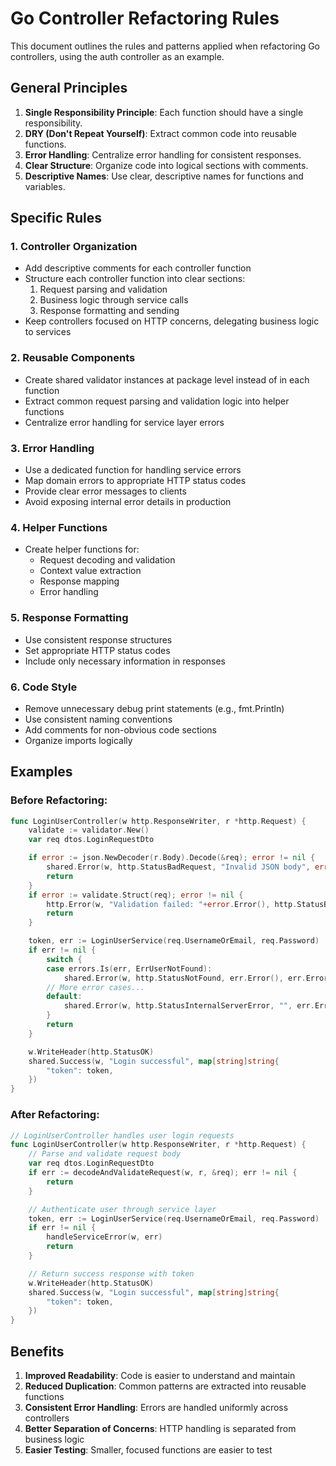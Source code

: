 # Go Controller Refactoring Rules

This document outlines the rules and patterns applied when refactoring Go controllers, using the auth controller as an example.

## General Principles

1. **Single Responsibility Principle**: Each function should have a single responsibility.
2. **DRY (Don't Repeat Yourself)**: Extract common code into reusable functions.
3. **Error Handling**: Centralize error handling for consistent responses.
4. **Clear Structure**: Organize code into logical sections with comments.
5. **Descriptive Names**: Use clear, descriptive names for functions and variables.

## Specific Rules

### 1. Controller Organization

- Add descriptive comments for each controller function
- Structure each controller function into clear sections:
  1. Request parsing and validation
  2. Business logic through service calls
  3. Response formatting and sending
- Keep controllers focused on HTTP concerns, delegating business logic to services

### 2. Reusable Components

- Create shared validator instances at package level instead of in each function
- Extract common request parsing and validation logic into helper functions
- Centralize error handling for service layer errors

### 3. Error Handling

- Use a dedicated function for handling service errors
- Map domain errors to appropriate HTTP status codes
- Provide clear error messages to clients
- Avoid exposing internal error details in production

### 4. Helper Functions

- Create helper functions for:
  - Request decoding and validation
  - Context value extraction
  - Response mapping
  - Error handling

### 5. Response Formatting

- Use consistent response structures
- Set appropriate HTTP status codes
- Include only necessary information in responses

### 6. Code Style

- Remove unnecessary debug print statements (e.g., fmt.Println)
- Use consistent naming conventions
- Add comments for non-obvious code sections
- Organize imports logically

## Examples

### Before Refactoring:

```go
func LoginUserController(w http.ResponseWriter, r *http.Request) {
    validate := validator.New()
    var req dtos.LoginRequestDto

    if error := json.NewDecoder(r.Body).Decode(&req); error != nil {
        shared.Error(w, http.StatusBadRequest, "Invalid JSON body", error.Error())
        return
    }
    if error := validate.Struct(req); error != nil {
        http.Error(w, "Validation failed: "+error.Error(), http.StatusBadRequest)
        return
    }

    token, err := LoginUserService(req.UsernameOrEmail, req.Password)
    if err != nil {
        switch {
        case errors.Is(err, ErrUserNotFound):
            shared.Error(w, http.StatusNotFound, err.Error(), err.Error())
        // More error cases...
        default:
            shared.Error(w, http.StatusInternalServerError, "", err.Error())
        }
        return
    }

    w.WriteHeader(http.StatusOK)
    shared.Success(w, "Login successful", map[string]string{
        "token": token,
    })
}
```

### After Refactoring:

```go
// LoginUserController handles user login requests
func LoginUserController(w http.ResponseWriter, r *http.Request) {
    // Parse and validate request body
    var req dtos.LoginRequestDto
    if err := decodeAndValidateRequest(w, r, &req); err != nil {
        return
    }

    // Authenticate user through service layer
    token, err := LoginUserService(req.UsernameOrEmail, req.Password)
    if err != nil {
        handleServiceError(w, err)
        return
    }

    // Return success response with token
    w.WriteHeader(http.StatusOK)
    shared.Success(w, "Login successful", map[string]string{
        "token": token,
    })
}
```

## Benefits

1. **Improved Readability**: Code is easier to understand and maintain
2. **Reduced Duplication**: Common patterns are extracted into reusable functions
3. **Consistent Error Handling**: Errors are handled uniformly across controllers
4. **Better Separation of Concerns**: HTTP handling is separated from business logic
5. **Easier Testing**: Smaller, focused functions are easier to test

